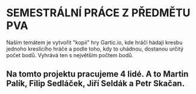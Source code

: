 # SEMESTRÁLNÍ PRÁCE Z PŘEDMĚTU PVA


Naším temátem je vytvořit "kopii" hry Gartic.io, kde hráči hádají kresbu jednoho kreslícího hráče a
podle toho, kdy to uhádnou, dostanou určitý počet bodů. Vyhrává ten s největším počtem bodů.


## Na tomto projektu pracujeme 4 lidé. A to Martin Palík, Filip Sedláček, Jiří Seldák a Petr Skačan.
